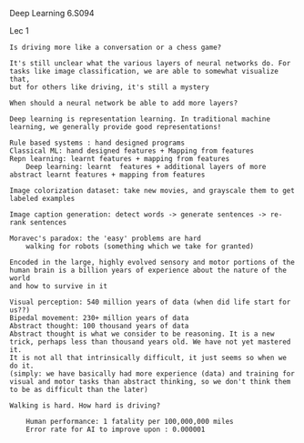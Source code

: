 Deep Learning 6.S094

Lec 1
	
	Is driving more like a conversation or a chess game?

	It's still unclear what the various layers of neural networks do. For tasks like image classification, we are able to somewhat visualize that,
	but for others like driving, it's still a mystery

	When should a neural network be able to add more layers?

	Deep learning is representation learning. In traditional machine learning, we generally provide good representations!

	Rule based systems : hand designed programs
	Classical ML: hand designed features + Mapping from features
	Repn learning: learnt features + mapping from features
		Deep learning: learnt  features + additional layers of more abstract learnt features + mapping from features

	Image colorization dataset: take new movies, and grayscale them to get labeled examples

	Image caption generation: detect words -> generate sentences -> re-rank sentences

	Moravec's paradox: the 'easy' problems are hard
		walking for robots (something which we take for granted)

	Encoded in the large, highly evolved sensory and motor portions of the human brain is a billion years of experience about the nature of the world
	and how to survive in it

	Visual perception: 540 million years of data (when did life start for us??)
	Bipedal movement: 230+ million years of data
	Abstract thought: 100 thousand years of data
	Abstract thought is what we consider to be reasoning. It is a new trick, perhaps less than thousand years old. We have not yet mastered it. 
	It is not all that intrinsically difficult, it just seems so when we do it. 
	(simply: we have basically had more experience (data) and training for visual and motor tasks than abstract thinking, so we don't think them to be as difficult than the later)

	Walking is hard. How hard is driving?

		Human performance: 1 fatality per 100,000,000 miles
		Error rate for AI to improve upon : 0.000001




